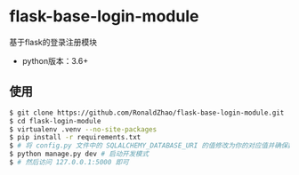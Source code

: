 # flask-base-login-module

基于flask的登录注册模块

- python版本：3.6+

## 使用

```bash
$ git clone https://github.com/RonaldZhao/flask-base-login-module.git
$ cd flask-login-module
$ virtualenv .venv --no-site-packages
$ pip install -r requirements.txt
$ # 将 config.py 文件中的 SQLALCHEMY_DATABASE_URI 的值修改为你的对应值并确保数据库服务已启动
$ python manage.py dev # 启动开发模式
$ # 然后访问 127.0.0.1:5000 即可
```
